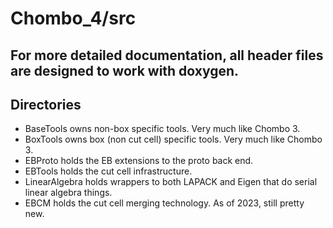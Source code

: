 # Chombo_4/src

## For more detailed documentation, all header files are designed to work with doxygen.

## Directories
* BaseTools owns non-box specific tools.   Very much like Chombo 3.
* BoxTools owns box (non cut cell) specific tools.    Very much like Chombo 3.
* EBProto holds the EB extensions to the proto back end.
* EBTools holds the cut cell infrastructure.
* LinearAlgebra holds wrappers to both LAPACK and Eigen that do serial linear algebra things.
* EBCM holds the cut cell merging technology.  As of 2023, still pretty new.
